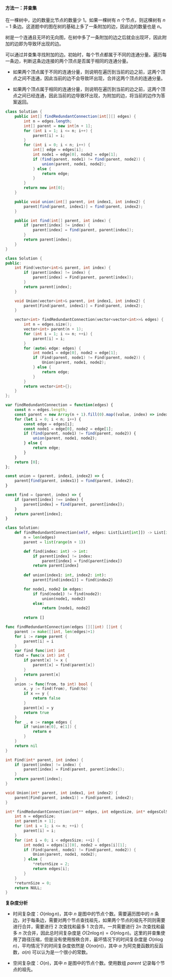 #### 方法一：并查集

在一棵树中，边的数量比节点的数量少 $1$。如果一棵树有 $n$ 个节点，则这棵树有 $n-1$ 条边。这道题中的图在树的基础上多了一条附加的边，因此边的数量也是 $n$。

树是一个连通且无环的无向图，在树中多了一条附加的边之后就会出现环，因此附加的边即为导致环出现的边。

可以通过并查集寻找附加的边。初始时，每个节点都属于不同的连通分量。遍历每一条边，判断这条边连接的两个顶点是否属于相同的连通分量。

- 如果两个顶点属于不同的连通分量，则说明在遍历到当前的边之前，这两个顶点之间不连通，因此当前的边不会导致环出现，合并这两个顶点的连通分量。

- 如果两个顶点属于相同的连通分量，则说明在遍历到当前的边之前，这两个顶点之间已经连通，因此当前的边导致环出现，为附加的边，将当前的边作为答案返回。

```Java [sol1-Java]
class Solution {
    public int[] findRedundantConnection(int[][] edges) {
        int n = edges.length;
        int[] parent = new int[n + 1];
        for (int i = 1; i <= n; i++) {
            parent[i] = i;
        }
        for (int i = 0; i < n; i++) {
            int[] edge = edges[i];
            int node1 = edge[0], node2 = edge[1];
            if (find(parent, node1) != find(parent, node2)) {
                union(parent, node1, node2);
            } else {
                return edge;
            }
        }
        return new int[0];
    }

    public void union(int[] parent, int index1, int index2) {
        parent[find(parent, index1)] = find(parent, index2);
    }

    public int find(int[] parent, int index) {
        if (parent[index] != index) {
            parent[index] = find(parent, parent[index]);
        }
        return parent[index];
    }
}
```

```C++ [sol1-C++]
class Solution {
public:
    int Find(vector<int>& parent, int index) {
        if (parent[index] != index) {
            parent[index] = Find(parent, parent[index]);
        }
        return parent[index];
    }

    void Union(vector<int>& parent, int index1, int index2) {
        parent[Find(parent, index1)] = Find(parent, index2);
    }

    vector<int> findRedundantConnection(vector<vector<int>>& edges) {
        int n = edges.size();
        vector<int> parent(n + 1);
        for (int i = 1; i <= n; ++i) {
            parent[i] = i;
        }
        for (auto& edge: edges) {
            int node1 = edge[0], node2 = edge[1];
            if (Find(parent, node1) != Find(parent, node2)) {
                Union(parent, node1, node2);
            } else {
                return edge;
            }
        }
        return vector<int>{};
    }
};
```

```JavaScript [sol1-JavaScript]
var findRedundantConnection = function(edges) {
    const n = edges.length;
    const parent = new Array(n + 1).fill(0).map((value, index) => index);
    for (let i = 0; i < n; i++) {
        const edge = edges[i];
        const node1 = edge[0], node2 = edge[1];
        if (find(parent, node1) != find(parent, node2)) {
            union(parent, node1, node2);
        } else {
            return edge;
        }
    }
    return [0];
};

const union = (parent, index1, index2) => {
    parent[find(parent, index1)] = find(parent, index2);
}

const find = (parent, index) => {
    if (parent[index] !== index) {
        parent[index] = find(parent, parent[index]);
    }
    return parent[index];
}
```

```Python [sol1-Python3]
class Solution:
    def findRedundantConnection(self, edges: List[List[int]]) -> List[int]:
        n = len(edges)
        parent = list(range(n + 1))

        def find(index: int) -> int:
            if parent[index] != index:
                parent[index] = find(parent[index])
            return parent[index]
        
        def union(index1: int, index2: int):
            parent[find(index1)] = find(index2)

        for node1, node2 in edges:
            if find(node1) != find(node2):
                union(node1, node2)
            else:
                return [node1, node2]
        
        return []
```

```go [sol1-Golang]
func findRedundantConnection(edges [][]int) []int {
    parent := make([]int, len(edges)+1)
    for i := range parent {
        parent[i] = i
    }
    var find func(int) int
    find = func(x int) int {
        if parent[x] != x {
            parent[x] = find(parent[x])
        }
        return parent[x]
    }
    union := func(from, to int) bool {
        x, y := find(from), find(to)
        if x == y {
            return false
        }
        parent[x] = y
        return true
    }
    for _, e := range edges {
        if !union(e[0], e[1]) {
            return e
        }
    }
    return nil
}
```

```C [sol1-C]
int Find(int* parent, int index) {
    if (parent[index] != index) {
        parent[index] = Find(parent, parent[index]);
    }
    return parent[index];
}

void Union(int* parent, int index1, int index2) {
    parent[Find(parent, index1)] = Find(parent, index2);
}

int* findRedundantConnection(int** edges, int edgesSize, int* edgesColSize, int* returnSize) {
    int n = edgesSize;
    int parent[n + 1];
    for (int i = 1; i <= n; ++i) {
        parent[i] = i;
    }
    for (int i = 0; i < edgesSize; ++i) {
        int node1 = edges[i][0], node2 = edges[i][1];
        if (Find(parent, node1) != Find(parent, node2)) {
            Union(parent, node1, node2);
        } else {
            *returnSize = 2;
            return edges[i];
        }
    }
    *returnSize = 0;
    return NULL;
}
```

**复杂度分析**

- 时间复杂度：$O(n \log n)$，其中 $n$ 是图中的节点个数。需要遍历图中的 $n$ 条边，对于每条边，需要对两个节点查找祖先，如果两个节点的祖先不同则需要进行合并，需要进行 $2$ 次查找和最多 $1$ 次合并。一共需要进行 $2n$ 次查找和最多 $n$ 次合并，因此总时间复杂度是 $O(2n \log n)=O(n \log n)$。这里的并查集使用了路径压缩，但是没有使用按秩合并，最坏情况下的时间复杂度是 $O(n \log n)$，平均情况下的时间复杂度依然是 $O(n \alpha (n))$，其中 $\alpha$ 为阿克曼函数的反函数，$\alpha (n)$ 可以认为是一个很小的常数。

- 空间复杂度：$O(n)$，其中 $n$ 是图中的节点个数。使用数组 $\textit{parent}$ 记录每个节点的祖先。